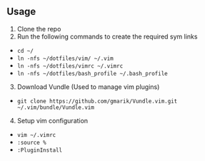 ## Usage

1. Clone the repo
2. Run the following commands to create the required sym links
  * ```cd ~/```
  * ```ln -nfs ~/dotfiles/vim/ ~/.vim```
  * ```ln -nfs ~/dotfiles/vimrc ~/.vimrc```
  * ```ln -nfs ~/dotfiles/bash_profile ~/.bash_profile```
3. Download Vundle (Used to manage vim plugins)
  * ```git clone https://github.com/gmarik/Vundle.vim.git ~/.vim/bundle/Vundle.vim```
4. Setup vim configuration
  * ```vim ~/.vimrc```
  *  ```:source %```
  * ```:PluginInstall```
